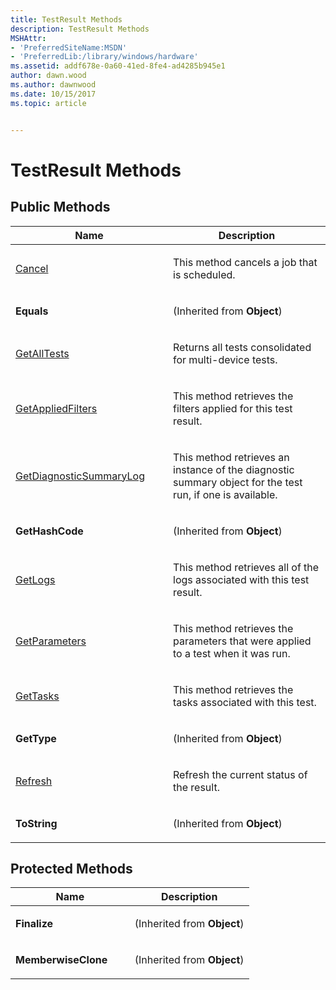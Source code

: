```yaml
---
title: TestResult Methods
description: TestResult Methods
MSHAttr:
- 'PreferredSiteName:MSDN'
- 'PreferredLib:/library/windows/hardware'
ms.assetid: addf678e-0a60-41ed-8fe4-ad4285b945e1
author: dawn.wood
ms.author: dawnwood
ms.date: 10/15/2017
ms.topic: article


---
```


# TestResult Methods


## <span id="Public_Methods"></span><span id="public_methods"></span><span id="PUBLIC_METHODS"></span>Public Methods


<table>
<colgroup>
<col width="50%" />
<col width="50%" />
</colgroup>
<thead>
<tr class="header">
<th>Name</th>
<th>Description</th>
</tr>
</thead>
<tbody>
<tr class="odd">
<td><p><a href="testresultcancel-method.md" data-raw-source="[Cancel](testresultcancel-method.md)">Cancel</a></p></td>
<td><p>This method cancels a job that is scheduled.</p></td>
</tr>
<tr class="even">
<td><p><strong>Equals</strong></p></td>
<td><p>(Inherited from <strong>Object</strong>)</p></td>
</tr>
<tr class="odd">
<td><p><a href="testresult-getalltests-method.md" data-raw-source="[GetAllTests](testresult-getalltests-method.md)">GetAllTests</a></p></td>
<td><p>Returns all tests consolidated for multi-device tests.</p></td>
</tr>
<tr class="even">
<td><p><a href="testresultgetappliedfilters-method.md" data-raw-source="[GetAppliedFilters](testresultgetappliedfilters-method.md)">GetAppliedFilters</a></p></td>
<td><p>This method retrieves the filters applied for this test result.</p></td>
</tr>
<tr class="odd">
<td><p><a href="testresult-getdiagnosticsummarylog-method.md" data-raw-source="[GetDiagnosticSummaryLog](testresult-getdiagnosticsummarylog-method.md)">GetDiagnosticSummaryLog</a></p></td>
<td><p>This method retrieves an instance of the diagnostic summary object for the test run, if one is available.</p></td>
</tr>
<tr class="even">
<td><p><strong>GetHashCode</strong></p></td>
<td><p>(Inherited from <strong>Object</strong>)</p></td>
</tr>
<tr class="odd">
<td><p><a href="testresultgetlogs-method.md" data-raw-source="[GetLogs](testresultgetlogs-method.md)">GetLogs</a></p></td>
<td><p>This method retrieves all of the logs associated with this test result.</p></td>
</tr>
<tr class="even">
<td><p><a href="testresultgetparameters-method.md" data-raw-source="[GetParameters](testresultgetparameters-method.md)">GetParameters</a></p></td>
<td><p>This method retrieves the parameters that were applied to a test when it was run.</p></td>
</tr>
<tr class="odd">
<td><p><a href="testresultgettasks-method.md" data-raw-source="[GetTasks](testresultgettasks-method.md)">GetTasks</a></p></td>
<td><p>This method retrieves the tasks associated with this test.</p></td>
</tr>
<tr class="even">
<td><p><strong>GetType</strong></p></td>
<td><p>(Inherited from <strong>Object</strong>)</p></td>
</tr>
<tr class="odd">
<td><p><a href="testresultrefresh-method.md" data-raw-source="[Refresh](testresultrefresh-method.md)">Refresh</a></p></td>
<td><p>Refresh the current status of the result.</p></td>
</tr>
<tr class="even">
<td><p><strong>ToString</strong></p></td>
<td><p>(Inherited from <strong>Object</strong>)</p></td>
</tr>
</tbody>
</table>

 

## <span id="Protected_Methods"></span><span id="protected_methods"></span><span id="PROTECTED_METHODS"></span>Protected Methods


<table>
<colgroup>
<col width="50%" />
<col width="50%" />
</colgroup>
<thead>
<tr class="header">
<th>Name</th>
<th>Description</th>
</tr>
</thead>
<tbody>
<tr class="odd">
<td><p><strong>Finalize</strong></p></td>
<td><p>(Inherited from <strong>Object</strong>)</p></td>
</tr>
<tr class="even">
<td><p><strong>MemberwiseClone</strong></p></td>
<td><p>(Inherited from <strong>Object</strong>)</p></td>
</tr>
</tbody>
</table>

 

 

 







